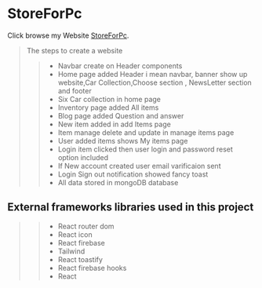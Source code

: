 # StoreForPc

Click browse my Website [StoreForPc](https://storeforpc.web.app/).

>The steps to create a website
>> - Navbar create on Header components 
>> - Home page added Header i mean navbar, banner show up website,Car Collection,Choose section , NewsLetter section and footer
>> - Six Car collection in home page 
>> - Inventory page added All items
>> - Blog page added Question and answer 
>> - New item added in add Items page
>> - Item manage delete and update in manage items page
>> - User added items shows My items page
>> - Login item clicked then user login and password reset option included
>> - If New account created user email varificaion sent
>> - Login Sign out notification showed fancy toast 
>> - All data stored in mongoDB database


## External frameworks libraries used in this project
>> - React router dom
>> - React icon
>> - React firebase
>> - Tailwind
>> - React toastify
>> - React firebase hooks
>> - React